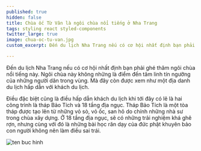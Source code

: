 ```yaml
---
published: true
hidden: false
title: Chùa ốc Từ Vân là ngôi chùa nổi tiếng ở Nha Trang
tags: styling react styled-components
twitter_large: true
image: chua-oc-tu-van.jpg
custom_excerpt: Đến du lịch Nha Trang nếu có cơ hội nhất định bạn phải ghé thăm ngôi chùa nổi tiếng này.

---
```


Đến du lịch Nha Trang nếu có cơ hội nhất định bạn phải ghé thăm ngôi chùa nổi tiếng này. Ngôi chùa này không những là điểm đến tâm linh tín ngưỡng của những người dân trong vùng. Mà đây còn được xem như một địa danh du lịch hấp dẫn với khách du lịch. 

Điều đặc biệt cũng là điều hấp dẫn khách du lịch khi tới đây có lẽ là hai công trình là tháp Bảo Tích và 18 tầng địa ngục. Tháp Bảo Tích là một tòa tháp được tạo lên từ những vỏ sò, vỏ ốc, san hô do chính những nhà sư trong chùa xây dựng. Ở 18 tầng địa ngục, sẽ có những trải nghiệm khá ghê rợn, nhưng cùng với đó là những bài học răn dạy của đức phật khuyên bảo con người không nên làm điều sai trái.

![ten buc hinh](https://cdn.vntour.com.vn/storage/media/img/2018/05/08/chua-oc3_1525765772.jpg "ten buc hinh")







